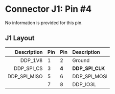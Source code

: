 # Connector J1: Pin #4

No information is provided for this pin.

## J1 Layout

| Description | Pin | Pin | Description |
|------------:|-----|-----|:------------|
|     DDP_1V8 |  1  |  2  | Ground      |
|  DDP_SPI_CS |  3  |  **4**  | **DDP_SPI_CLK** |
|DDP_SPI_MISO |  5  |  6  | DDP_SPI_MOSI|
|             |  7  |  8  | DDP_IO3L    |
